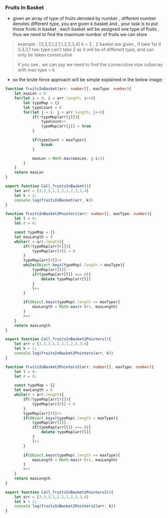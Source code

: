 ### Fruits In Basket
- given an array of type of fruits denoted by number , different number denotes different type, you are given k basket and , your task is to put those fruits in basket , each basket will be assigned one type of fruits , thus we need to find the maximum number of fruits we can store

> example : [3,3,3,1,2,1,1,2,3,3,4] k = 2 , 2 basket are given , if take 1st 4 3,3,3,1 two type can't take 2 as it will be of different type, and can only be taken consecutive

> if you see , we can say we need to find the consecutive max subarray with max type = k

-  so the brute force approach will be simple explained in the below image:


```ts
function fruitsInBasket(arr: number[], maxType: number){
    let maxLen = 0
    for(let i = 0; i < arr.length; i++){
        let typeMap = {}
        let typeCount = 0
        for(let j = i; j < arr.length; j++){
            if(!typeMap[arr[j]]){
                typeCount++
                typeMap[arr[j]] = true
            }

            if(typeCount > maxType){
                break
            }

            maxLen = Math.max(maxLen, j-i+1)
        }
    }
    return maxLen
}

export function Call_fruitsInBasket(){
    let arr = [3,3,3,1,2,1,1,2,3,3,4]
    let k = 2;
    console.log(fruitsInBasket(arr, k))
}
```




```ts
function fruitsInBasket2Pointers(arr: number[], maxType: number){
    let l = 0;
    let r = 0;

    const typeMap = {}
    let maxLength = 0
    while(r < arr.length){
        if(!typeMap[arr[r]]){
            typeMap[arr[r]] = 0
        }
        typeMap[arr[r]]++
        while(Object.keys(typeMap).length > maxType){
            typeMap[arr[l]]--
            if(typeMap[arr[l]] === 0){
                delete typeMap[arr[l]]
            }
            l++
        }

        if(Object.keys(typeMap).length <= maxType){
            maxLength = Math.max(r-l+1, maxLength)
        }
        r++
    }
    return maxLength
}

export function Call_fruitsInBasket2Pointers(){
    let arr = [3,3,3,1,2,1,1,2,3,3,4]
    let k = 2;
    console.log(fruitsInBasket2Pointers(arr, k))
}
```



```ts
function fruitsInBasket2Pointers2(arr: number[], maxType: number){
    let l = 0;
    let r = 0;

    const typeMap = {}
    let maxLength = 0
    while(r < arr.length){
        if(!typeMap[arr[r]]){
            typeMap[arr[r]] = 0
        }
        typeMap[arr[r]]++
        if(Object.keys(typeMap).length > maxType){
            typeMap[arr[l]]--
            if(typeMap[arr[l]] === 0){
                delete typeMap[arr[l]]
            }
            l++
        }

        if(Object.keys(typeMap).length <= maxType){
            maxLength = Math.max(r-l+1, maxLength)
        }
        r++
    }
    return maxLength
}

export function Call_fruitsInBasket2Pointers2(){
    let arr = [3,3,3,1,2,1,1,2,3,3,4]
    let k = 2;
    console.log(fruitsInBasket2Pointers2(arr, k))
}
```
